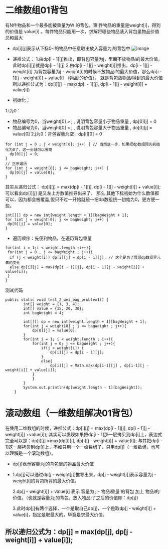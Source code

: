 # 二维数组01背包
有N件物品和⼀个最多能被重量为W 的背包。第i件物品的重量是weight[i]，得到的价值是
value[i] 。每件物品只能⽤⼀次，求解将哪些物品装⼊背包⾥物品价值总和最⼤
 - dp[i][j]表示从下标0-i的物品中任意取出放入容量为j的背包中
 ![image](https://user-images.githubusercontent.com/88364565/198483251-331b86a6-9bd1-4130-8386-14d0d709f8c9.png)

 - 递推公式：
 1.由dp[i - 1][j]推出，即背包容量为j，⾥⾯不放物品i的最⼤价值，此时dp[i][j]就是dp[i - 1][j]
 2.由dp[i - 1][j - weight[i]]推出，dp[i - 1][j - weight[i]] 为背包容量为j - weight[i]的时候不放物品i的最⼤价值，那么dp[i - 1][j - weight[i]] + value[i] （物品i的价值），
就是背包放物品i得到的最⼤价值
所以递推公式为：dp[i][j] = max(dp[i - 1][j], dp[i - 1][j - weight[i]] + value[i])
 - 初始化：
 
 1.i为0： 
  - 物品编号为0，当weight[0] > j , 说明背包容量小于物品重量 , dp[0][j] = 0
  - 物品编号为0，当weight[0] < j , 说明背包容量大于物品重量 , do[0][j] = value[0]
 2.j为0：背包容量为空，dp[i][0] = 0
```
for (int j = 0 ; j < weight[0]; j++) { // 当然这⼀步，如果把dp数组预先初始化为0了，这⼀步就可以省略
  dp[0][j] = 0;
}
// 正序遍历
for (int j = weight[0]; j <= bagWeight; j++) {
  dp[0][j] = value[0];
}
```
其实从递归公式： dp[i][j] = max(dp[i - 1][j], dp[i - 1][j - weight[i]] + value[i]); 可以看出dp[i][j] 是又左上⽅数值推导出来了，
那么 其他下标初始为什么数值都可以，因为都会被覆盖,但只不过⼀开始就统⼀把dp数组统⼀初始为0，更⽅便⼀些。
```
int[][] dp = new int[weight.length + 1][bagWeight + 1];
for (int j = weight[0]; j <= bagWeight; j++) {
 dp[0][j] = value[0];
}
```
 - 遍历顺序：先便利物品，在遍历背包重量
```
for(int i = 1;i < weight.length ;i++){
 for(int j = 0 , j <= bagWeight ; j++){
  if (j < weight[i]) dp[i][j] = dp[i - 1][j]; // 这个是为了展现dp数组⾥元素的变化
  else dp[i][j] = max(dp[i - 1][j], dp[i - 1][j - weight[i]] + value[i]);
 }
}
```
测试代码
```
public static void test_2_wei_bag_problem1() {
        int[] weight = {1, 3, 4};
        int[] value = {15, 20, 30};
        int bagWeight = 4;

        int[][] dp = new int[weight.length + 1][bagWeight + 1];
        for(int j = weight[0] ; j <= bagWeight ; j++){
            dp[0][j] = value[0];
        }
        for(int i = 1; i < weight.length ; i++){
            for(int j = 0; j <= bagWeight ; j++){
                if(j < weight[i]) {
                    dp[i][j] = dp[i - 1][j];
                }
                else{
                    dp[i][j] = Math.max(dp[i-1][j] , dp[i-1][j - weight[i]] + value[i]);
            }
            }
        }
        System.out.println(dp[weight.length - 1][bagWeight]);
    }
```
# 滚动数组（一维数组解决01背包）
在使⽤⼆维数组的时候，递推公式：dp[i][j] = max(dp[i - 1][j], dp[i - 1][j - weight[i]] +value[i]);
其实可以发现如果把dp[i - 1]那⼀层拷贝到dp[i]上，表达式完全可以是：dp[i][j] =max(dp[i][j], dp[i][j - weight[i]] + value[i]);
与其把dp[i - 1]这⼀层拷贝到dp[i]上，不如只⽤⼀个⼀维数组了，只⽤dp[j]（⼀维数组，也可以理解是⼀个滚动数组）。
 - dp[j]表示容量为j的背包里的物品最大价值
 - 1.dp[j]可以通过dp[j - weight[j]]推导出来，dp[j - weight[i]]表⽰容量为j - weight[i]的背包所背的最⼤价值。
   
   2.dp[j - weight[i]] + value[i] 表⽰ 容量为 j - 物品i重量 的背包 加上 物品i的价值。（也就是容量为j的背包，放⼊物品i了之后的价值即：dp[j]）
     
   3.此时dp[j]有两个选择，⼀个是取⾃⼰dp[j]，⼀个是取dp[j - weight[i]] + value[i]，指定是取最⼤的，毕竟是求最⼤价值，

所以递归公式为：dp[j] = max(dp[j], dp[j - weight[i]] + value[i]);
 - 















